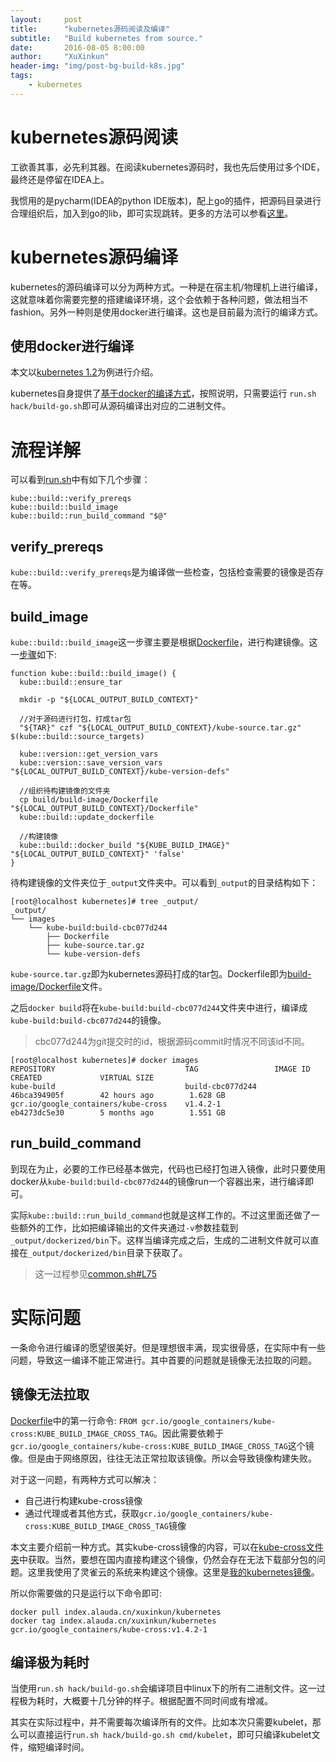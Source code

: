 ```yaml
---
layout:     post
title:      "kubernetes源码阅读及编译"
subtitle:   "Build kubernetes from source."
date:       2016-08-05 8:00:00
author:     "XuXinkun"
header-img: "img/post-bg-build-k8s.jpg"
tags:
    - kubernetes
---
```


# kubernetes源码阅读

工欲善其事，必先利其器。在阅读kubernetes源码时，我也先后使用过多个IDE，最终还是停留在IDEA上。

我惯用的是pycharm(IDEA的python IDE版本)，配上go的插件，把源码目录进行合理组织后，加入到go的lib，即可实现跳转。更多的方法可以参看[这里](https://xuxinkun.github.io/2016/03/21/idea-svn/)。

# kubernetes源码编译

kubernetes的源码编译可以分为两种方式。一种是在宿主机/物理机上进行编译，这就意味着你需要完整的搭建编译环境，这个会依赖于各种问题，做法相当不fashion。另外一种则是使用docker进行编译。这也是目前最为流行的编译方式。

## 使用docker进行编译

本文以[kubernetes 1.2](https://github.com/kubernetes/kubernetes/tree/release-1.2/)为例进行介绍。

kubernetes自身提供了[基于docker的编译方式](https://github.com/kubernetes/kubernetes/blob/release-1.2/build/README.md)，按照说明，只需要运行
`run.sh hack/build-go.sh`即可从源码编译出对应的二进制文件。

# 流程详解

可以看到[run.sh](https://github.com/kubernetes/kubernetes/blob/release-1.2/build/run.sh)中有如下几个步骤：

```
kube::build::verify_prereqs
kube::build::build_image
kube::build::run_build_command "$@"
```

## verify_prereqs

`kube::build::verify_prereqs`是为编译做一些检查，包括检查需要的镜像是否存在等。

## build_image

`kube::build::build_image`这一步骤主要是根据[Dockerfile](https://github.com/kubernetes/kubernetes/blob/release-1.2/build/build-image/Dockerfile)，进行构建镜像。这一[步骤](https://github.com/kubernetes/kubernetes/blob/release-1.2/build/common.sh#L494)如下:

```
function kube::build::build_image() {
  kube::build::ensure_tar

  mkdir -p "${LOCAL_OUTPUT_BUILD_CONTEXT}"
  
  //对于源码进行打包，打成tar包
  "${TAR}" czf "${LOCAL_OUTPUT_BUILD_CONTEXT}/kube-source.tar.gz" $(kube::build::source_targets)  

  kube::version::get_version_vars
  kube::version::save_version_vars "${LOCAL_OUTPUT_BUILD_CONTEXT}/kube-version-defs"

  //组织待构建镜像的文件夹
  cp build/build-image/Dockerfile "${LOCAL_OUTPUT_BUILD_CONTEXT}/Dockerfile"
  kube::build::update_dockerfile
  
  //构建镜像
  kube::build::docker_build "${KUBE_BUILD_IMAGE}" "${LOCAL_OUTPUT_BUILD_CONTEXT}" 'false'
}
```

待构建镜像的文件夹位于`_output`文件夹中。可以看到`_output`的目录结构如下：

```
[root@localhost kubernetes]# tree _output/
_output/
└── images
    └── kube-build:build-cbc077d244
        ├── Dockerfile
        ├── kube-source.tar.gz
        └── kube-version-defs
```

`kube-source.tar.gz`即为kubernetes源码打成的tar包。Dockerfile即为[build-image/Dockerfile](https://github.com/kubernetes/kubernetes/blob/release-1.2/build/build-image/Dockerfile)文件。

之后`docker build`将在`kube-build:build-cbc077d244`文件夹中进行，编译成`kube-build:build-cbc077d244`的镜像。

> cbc077d244为git提交时的id，根据源码commit时情况不同该id不同。

```
[root@localhost kubernetes]# docker images
REPOSITORY                             TAG                 IMAGE ID            CREATED             VIRTUAL SIZE
kube-build                             build-cbc077d244    46bca394905f        42 hours ago        1.628 GB
gcr.io/google_containers/kube-cross    v1.4.2-1            eb4273dc5e30        5 months ago        1.551 GB
```

## run_build_command

到现在为止，必要的工作已经基本做完，代码也已经打包进入镜像，此时只要使用docker从`kube-build:build-cbc077d244`的镜像run一个容器出来，进行编译即可。

实际`kube::build::run_build_command`也就是这样工作的。不过这里面还做了一些额外的工作，比如把编译输出的文件夹通过`-v`参数挂载到`_output/dockerized/bin`下。这样当编译完成之后，生成的二进制文件就可以直接在`_output/dockerized/bin`目录下获取了。

> 这一过程参见[common.sh#L75](https://github.com/kubernetes/kubernetes/blob/release-1.2/build/common.sh#L75)

# 实际问题

一条命令进行编译的愿望很美好。但是理想很丰满，现实很骨感，在实际中有一些问题，导致这一编译不能正常进行。其中首要的问题就是镜像无法拉取的问题。

## 镜像无法拉取

[Dockerfile](https://github.com/kubernetes/kubernetes/blob/release-1.2/build/build-image/Dockerfile)中的第一行命令:
`FROM gcr.io/google_containers/kube-cross:KUBE_BUILD_IMAGE_CROSS_TAG`。因此需要依赖于`gcr.io/google_containers/kube-cross:KUBE_BUILD_IMAGE_CROSS_TAG`这个镜像。但是由于网络原因，往往无法正常拉取该镜像。所以会导致镜像构建失败。

对于这一问题，有两种方式可以解决：

- 自己进行构建kube-cross镜像
- 通过代理或者其他方式，获取`gcr.io/google_containers/kube-cross:KUBE_BUILD_IMAGE_CROSS_TAG`镜像

本文主要介绍前一种方式。其实kube-cross镜像的内容，可以在[kube-cross文件夹](https://github.com/kubernetes/kubernetes/blob/release-1.2/build/build-image/cross/Dockerfile)中获取。当然，要想在国内直接构建这个镜像，仍然会存在无法下载部分包的问题。这里我使用了灵雀云的系统来构建这个镜像。这里是[我的kubernetes镜像](https://hub.alauda.cn/repos/xuxinkun/kubernetes)。

所以你需要做的只是运行以下命令即可:

```
docker pull index.alauda.cn/xuxinkun/kubernetes
docker tag index.alauda.cn/xuxinkun/kubernetes gcr.io/google_containers/kube-cross:v1.4.2-1
```

## 编译极为耗时

当使用`run.sh hack/build-go.sh`会编译项目中linux下的所有二进制文件。这一过程极为耗时，大概要十几分钟的样子。根据配置不同时间或有增减。

其实在实际过程中，并不需要每次编译所有的文件。比如本次只需要kubelet，那么可以直接运行`run.sh hack/build-go.sh cmd/kubelet`，即可只编译kubelet文件，缩短编译时间。